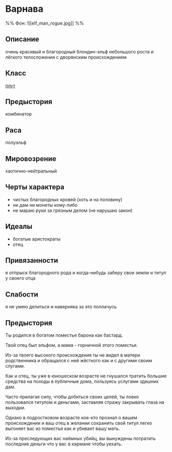 # Варнава
%%
Фон: ![[elf_man_rogue.jpg]]
%%
## Описание
очень красивый и благородный блондин-эльф небольшого роста и лёгкого телосложения с дворянским происхождением
## Класс
[плут](https://ttg.club/classes/Rogue)
## Предыстория
комбинатор
## Раса
полуэльф
## Мировозрение
хаотично-нейтральный
## Черты характера
- чистых благородных кровей (хоть и на половину)
- ни дам ни монеты кому-либо
- не мараю руки за грязным делом (не нарушаю закон)
## Идеалы
- богатые аристократы
- отец
## Привязанности
я отпрыск благородного рода и когда-нибудь заберу свои земли и титул у своего отца
## Слабости
я не умею делиться и наверняка за это поплачусь
## Предыстория
Ты родился в богатом поместье барона как бастард.

Твой отец был эльфом, а мама - горничной этого поместья.

Из-за твоего высокого происхождения ты не видел в матери родственника и обращался с ней жёсткого как и с другими своим слугами.

Как и отец, ты уже в юношеском возрасте не гнушался тратить большие средства на походы в публичные дома, пользуясь услугами здешних дам.

Часто прилагая силу, чтобы добиться своих целей, ты ловко пользовался титулом и деньгами, заставляя стражу закрывать глаза на выходки.

Однако в подростковом возрасте кое-кто прознал о вашем происхождении и ваш отец в желании сохранить свой титул легко выгоняет вас из поместья как и убивает вашу мать.

Из-за преследующих вас наёмных убийц, вы вынуждены потратить последние деньги что у вас в кармане чтобы уехать.